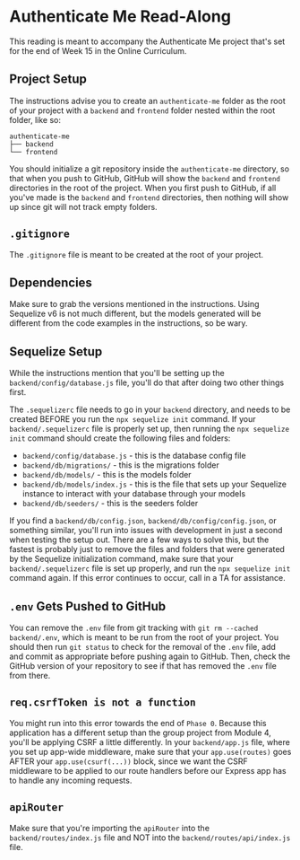 # Authenticate Me Read-Along

This reading is meant to accompany the Authenticate Me project that's set for
the end of Week 15 in the Online Curriculum.

## Project Setup

The instructions advise you to create an `authenticate-me` folder as the root of
your project with a `backend` and `frontend` folder nested within the root
folder, like so:

```plaintext
authenticate-me
├── backend
└── frontend
```

You should initialize a git repository inside the `authenticate-me` directory,
so that when you push to GitHub, GitHub will show the `backend` and `frontend`
directories in the root of the project. When you first push to GitHub, if all
you've made is the `backend` and `frontend` directories, then nothing will show
up since git will not track empty folders.

## `.gitignore`

The `.gitignore` file is meant to be created at the root of your project.

## Dependencies

Make sure to grab the versions mentioned in the instructions. Using Sequelize v6
is not much different, but the models generated will be different from the code
examples in the instructions, so be wary.

## Sequelize Setup

While the instructions mention that you'll be setting up the
`backend/config/database.js` file, you'll do that after doing two other things
first.

The `.sequelizerc` file needs to go in your `backend` directory, and needs to be
created BEFORE you run the `npx sequelize init` command. If your
`backend/.sequelizerc` file is properly set up, then running the `npx sequelize
init` command should create the following files and folders:

* `backend/config/database.js` - this is the database config file
* `backend/db/migrations/` - this is the migrations folder
* `backend/db/models/` - this is the models folder
* `backend/db/models/index.js` - this is the file that sets up your Sequelize
    instance to interact with your database through your models
* `backend/db/seeders/` - this is the seeders folder

If you find a `backend/db/config.json`, `backend/db/config/config.json`, or
something similar, you'll run into issues with development in just a second when
testing the setup out. There are a few ways to solve this, but the fastest is
probably just to remove the files and folders that were generated by the
Sequelize initialization command, make sure that your `backend/.sequelizerc`
file is set up properly, and run the `npx sequelize init` command again. If this
error continues to occur, call in a TA for assistance.

## `.env` Gets Pushed to GitHub

You can remove the `.env` file from git tracking with `git rm --cached
backend/.env`, which is meant to be run from the root of your project. You
should then run `git status` to check for the removal of the `.env` file, add
and commit as appropriate before pushing again to GitHub. Then, check the GitHub
version of your repository to see if that has removed the `.env` file from
there.

## `req.csrfToken is not a function`

You might run into this error towards the end of `Phase 0`. Because this
application has a different setup than the group project from Module 4, you'll
be applying CSRF a little differently. In your `backend/app.js` file, where you
set up app-wide middleware, make sure that your `app.use(routes)` goes AFTER
your `app.use(csurf(...))` block, since we want the CSRF middleware to be
applied to our route handlers before our Express app has to handle any incoming
requests.

## `apiRouter`

Make sure that you're importing the `apiRouter` into the
`backend/routes/index.js` file and NOT into the `backend/routes/api/index.js`
file.
